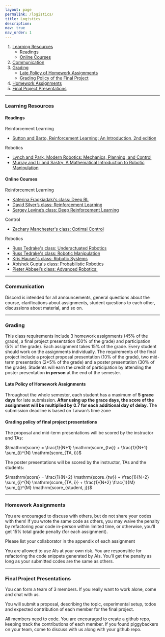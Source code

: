 ```yaml
---
layout: page
permalink: /logistics/
title: Logistics
description: 
nav: true
nav_order: 1
---
```


1. [Learning Resources](#learning-resources)
    - [Readings](#readings)
    - [Online Courses](#online-courses)
2. [Communication](#communication)
3. [Grading](#grading)
    - [Late Policy of Homework Assignments](#late-policy-of-homework-assignments)
    - [Grading Policy of the Final Project](#grading-policy-of-final-project-presentations)
4. [Homework Assignments](#homework-assignments)
5. [Final Project Presentations](#final-project-presentations)

---

### Learning Resources

#### Readings

Reinforcement Learning

* [Sutton and Barto, Reinforcement Learning: An Introduction, 2nd edition](http://incompleteideas.net/book/RLbook2018.pdf)

Robotics

* [Lynch and Park, Modern Robotics: Mechanics, Planning, and Control](https://hades.mech.northwestern.edu/index.php/Modern_Robotics)
* [Murray and Li and Sastry, A Mathematical Introduction to Robotic Manipulation](https://www.cse.lehigh.edu/~trink/Courses/RoboticsII/reading/murray-li-sastry-94-complete.pdf)

#### Online Courses

Reinforcement Learning

* [Katerina Fragkiadaki's class: Deep RL](https://cmudeeprl.github.io/)
* [David Silver’s class: Reinforcement Learning](https://davidstarsilver.wordpress.com/teaching/)
* [Sergey Levine’s class: Deep Reinforcement Learning](https://rail.eecs.berkeley.edu/deeprlcourse/)

Control
* [Zachary Manchester's class: Optimal Control](https://optimalcontrol.ri.cmu.edu/)

Robotics

* [Russ Tedrake's class: Underactuated Robotics](https://underactuated.csail.mit.edu/index.html)
* [Russ Tedrake's class: Robotic Manipulation](https://manipulation.csail.mit.edu/)
* [Kris Hauser's class: Robotic Systems](https://motion.cs.illinois.edu/RoboticSystems/)
* [Abishek Gupta's class: Probabilistic Robotics](https://courses.cs.washington.edu/courses/cse571/23sp/)
* [Pieter Abbeel’s class: Advanced Robotics: ](https://people.eecs.berkeley.edu/~pabbeel/cs287-fa19/#syllabus)

---

### Communication

Discord is intended for all announcements, general questions about the course, clarifications about assignments, student questions to each other, discussions about material, and so on.

---

### Grading

This class requirements include 3 homework assignments (45% of the grade), a final project presentation (50% of the grade) and participation (5% of the grade).  Each assignment takes 15% of the grade.  Every student should work on the assignments individually.  The requirements of the final project include a project proposal presentation (10% of the grade), two mid-term presentation (2*5% of the grade) and a poster presentation (30% of the grade).  Students will earn the credit of participation by attending the poster presentation **in person** at the end of the semester.

#### Late Policy of Homework Assignments

Throughout the whole semester, each student has a maximum of **5 grace days** for late submission.  **After using up the grace days, the score of the assignment will be multiplied by 0.7 for each additional day of delay.**  The submission deadline is based on Taiwan’s time zone

#### Grading policy of final project presentations

The proposal and mid-term presentations will be scored by the instructor and TAs:

$\mathrm{score} = \frac{1}{N+1} \mathrm{score_{tw}} + \frac{1}{N+1} \sum_{i}^{N} \mathrm{score_{TA, i}}$

The poster presentations will be scored by the instructor, TAs and the students:

$\mathrm{score} = \frac{1}{N+2} \mathrm{score_{tw}} + \frac{1}{N+2} \sum_{i}^{N} \mathrm{score_{TA, i}} + \frac{1}{N+2} \frac{1}{M} \sum_{j}^{M} \mathrm{score_{student, j}}$

---

### Homework Assignments

You are encouraged to discuss with others, but do not share your codes with them!  If you wrote the same code as others, you may waive the penalty by refactoring your code in-person within limited time, or otherwise, you’ll get 15% total grade penalty (for each assignment).

Please list your collaborator in the appendix of each assignment

You are allowed to use AIs at your own risk.  You are responsible for refactoring the code snippets generated by AIs.  You’ll get the penalty as long as your submitted codes are the same as others.

---

### Final Project Presentations

You can form a team of 3 members.  If you really want to work alone, come and chat with us.

You will submit a proposal, describing the topic, experimental setup, todos and expected contribution of each member for the final project.

All members need to code.  You are encouraged to create a github repo, keeping track the contributions of each member.  If you found piggybackers on your team, come to discuss with us along with your github repo.
